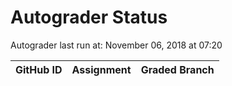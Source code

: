 # Autograder Status
Autograder last run at: November 06, 2018 at 07:20

| GitHub ID | Assignment | Graded Branch |
|-----------|------------|---------------|
